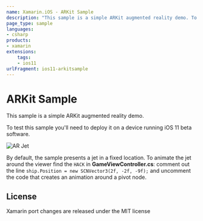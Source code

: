 ```yaml
---
name: Xamarin.iOS - ARKit Sample
description: "This sample is a simple ARKit augmented reality demo. To test this sample you'll need to deploy it on a device running iOS 11 beta software (iOS11)"
page_type: sample
languages:
- csharp
products:
- xamarin
extensions:
    tags:
    - ios11
urlFragment: ios11-arkitsample
---
```

# ARKit Sample

This sample is a simple ARKit augmented reality demo.

To test this sample you'll need to deploy it on a device running iOS 11 beta software.

![AR Jet](Screenshots/jet.png)

By default, the sample presents a jet in a fixed location. To animate the jet around the viewer find the `HACK` in **GameViewController.cs**: comment out the line `ship.Position = new SCNVector3(2f, -2f, -9f);` and uncomment the code that creates an animation around a pivot node.

## License

Xamarin port changes are released under the MIT license
